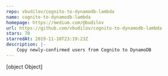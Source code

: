 ```yaml
---
repo: vbudilov/cognito-to-dynamodb-lambda
name: cognito-to-dynamodb-lambda
homepage: https://medium.com/@budilov
url: https://github.com/vbudilov/cognito-to-dynamodb-lambda
stars: 70
starredAt: 2019-11-10T23:19:23Z
description: |-
    Copy newly-confirmed users from Cognito to DynamoDB
---
```


[object Object]
